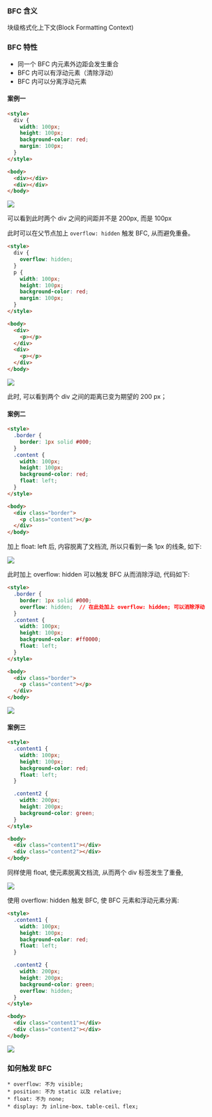 ### BFC 含义

块级格式化上下文(Block Formatting Context)

### BFC 特性

* 同一个 BFC 内元素外边距会发生重合
* BFC 内可以有浮动元素（清除浮动）
* BFC 内可以分离浮动元素

#### 案例一

```html
<style>
  div {
    width: 100px;
    height: 100px;
    background-color: red;
    margin: 100px;
  }
</style>

<body>
  <div></div>
  <div></div>
</body>
```

![](http://with.muyunyun.cn/4e86e658780009017a22bbb025043276.jpg-300)

可以看到此时两个 div 之间的间距并不是 200px, 而是 100px

此时可以在父节点加上 `overflow: hidden` 触发 BFC, 从而避免重叠。

```html
<style>
  div {
    overflow: hidden;
  }
  p {
    width: 100px;
    height: 100px;
    background-color: red;
    margin: 100px;
  }
</style>

<body>
  <div>
    <p></p>
  </div>
  <div>
    <p></p>
  </div>
</body>
```

![](http://with.muyunyun.cn/ffa04ee49e9b4d221361929324236c05.jpg-300)

此时, 可以看到两个 div 之间的距离已变为期望的 200 px；

#### 案例二

```html
<style>
  .border {
    border: 1px solid #000;
  }
  .content {
    width: 100px;
    height: 100px;
    background-color: red;
    float: left;
  }
</style>

<body>
  <div class="border">
    <p class="content"></p>
  </div>
</body>
```

加上 float: left 后, 内容脱离了文档流, 所以只看到一条 1px 的线条, 如下:

![](http://with.muyunyun.cn/6b657c7f8d985992c97269fb61bb8678.jpg-300)

此时加上 overflow: hidden 可以触发 BFC 从而消除浮动, 代码如下:

```html
<style>
  .border {
    border: 1px solid #000;
    overflow: hidden;  // 在此处加上 overflow: hidden; 可以消除浮动
  }
  .content {
    width: 100px;
    height: 100px;
    background-color: #ff0000;
    float: left;
  }
</style>

<body>
  <div class="border">
    <p class="content"></p>
  </div>
</body>
```

![](http://with.muyunyun.cn/6bde303c9e6c57a7d1ce73543d4c8dcc.jpg-300)

#### 案例三

```html
<style>
  .content1 {
    width: 100px;
    height: 100px;
    background-color: red;
    float: left;
  }

  .content2 {
    width: 200px;
    height: 200px;
    background-color: green;
  }
</style>

<body>
  <div class="content1"></div>
  <div class="content2"></div>
</body>
```

同样使用 float, 使元素脱离文档流, 从而两个 div 标签发生了重叠,

![](http://with.muyunyun.cn/c7ebcfce5a7c58142fc9004a7d545852.jpg-300)

使用 overflow: hidden 触发 BFC, 使 BFC 元素和浮动元素分离:

```html
<style>
  .content1 {
    width: 100px;
    height: 100px;
    background-color: red;
    float: left;
  }

  .content2 {
    width: 200px;
    height: 200px;
    background-color: green;
    overflow: hidden;
  }
</style>

<body>
  <div class="content1"></div>
  <div class="content2"></div>
</body>
```

![](http://with.muyunyun.cn/cb83333e3e31f59d4946e0d3cdd2a56a.jpg-300)

### 如何触发 BFC

```
* overflow: 不为 visible;
* position: 不为 static 以及 relative;
* float: 不为 none;
* display: 为 inline-box、table-ceil、flex;
```